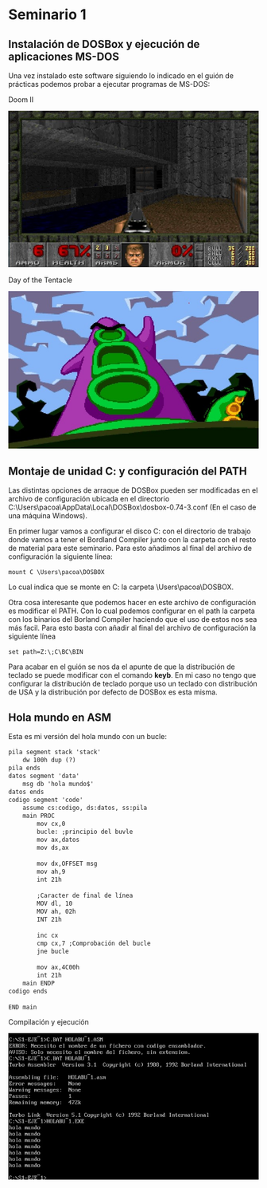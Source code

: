 # Seminario 1
## Instalación de DOSBox y ejecución de aplicaciones MS-DOS
Una vez instalado este software siguiendo lo indicado en el guión de prácticas podemos probar a ejecutar programas de MS-DOS:

Doom II

![Alt text](./img/cap1.jpg?raw=true "Compilación y ejecución")


Day of the Tentacle

![Alt text](./img/cap2.jpg?raw=true "Compilación y ejecución")

## Montaje de unidad C: y configuración del PATH
Las distintas opciones de arraque de DOSBox pueden ser modificadas en el archivo de configuración ubicada en el directorio
C:\Users\pacoa\AppData\Local\DOSBox\dosbox-0.74-3.conf (En el caso de una máquina Windows).

En primer lugar vamos a configurar el disco C: con el directorio de trabajo donde vamos a tener el Bordland Compiler junto con la carpeta con el resto de material para este seminario. Para esto añadimos al final del archivo de configuración la siguiente línea:

    mount C \Users\pacoa\DOSBOX

Lo cual indica que se monte en C: la carpeta \Users\pacoa\DOSBOX.

Otra cosa interesante que podemos hacer en este archivo de configuración es modificar el PATH. Con lo cual podemos configurar en el path la carpeta con los binarios del Borland Compiler haciendo que el uso de estos nos sea más facil. Para esto basta con añadir al final del archivo de configuración la siguiente línea

    set path=Z:\;C\BC\BIN

Para acabar en el guión se nos da el apunte de que la distribución de teclado se puede modificar con el comando **keyb**. En mi caso no tengo que configurar la distribución de teclado porque uso un teclado con distribución de USA y la distribución por defecto de DOSBox es esta misma.

## Hola mundo en ASM

Esta es mi versión del hola mundo con un bucle:

    pila segment stack 'stack'
        dw 100h dup (?)
    pila ends
    datos segment 'data'
        msg db 'hola mundo$'
    datos ends
    codigo segment 'code'
        assume cs:codigo, ds:datos, ss:pila
        main PROC
            mov cx,0
            bucle: ;principio del buvle
            mov ax,datos
            mov ds,ax

            mov dx,OFFSET msg
            mov ah,9
            int 21h

            ;Caracter de final de línea
            MOV dl, 10
            MOV ah, 02h
            INT 21h

            inc cx 
            cmp cx,7 ;Comprobación del bucle
            jne bucle

            mov ax,4C00h
            int 21h
        main ENDP
    codigo ends

    END main

Compilación y ejecución

![Alt text](./img/cap4.jpg?raw=true "Compilación y ejecución")